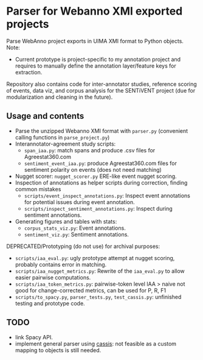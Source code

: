 # Parser for Webanno XMI exported projects

Parse WebAnno project exports in UIMA XMI format to Python objects.
Note:
- Current prototype is project-specific to my annotation project and requires to manually define the annotation layer/feature keys for extraction.

Repository also contains code for inter-annotator studies, reference scoring of events, data viz, and corpus analysis 
for the SENTiVENT project (due for modularization and cleaning in the future).

## Usage and contents

- Parse the unzipped Webanno XMI format with `parser.py` (convenient calling functions in `parse_project.py`)
- Interannotator-agreement study scripts:
  - `span_iaa.py`: match spans and produce .csv files for Agreestat360.com
  - `sentiment_event_iaa.py`: produce Agreestat360.com files for sentiment polarity on events (does not need matching)
- Nugget scorer: `nugget_scorer.py` ERE-like event nugget scoring.
- Inspection of annotations as helper scripts during correction, finding common mistakes
  - `scripts/event_inspect_annotations.py`: Inspect event annotations for potential issues during event annotation.
  - `scripts/inspect_sentiment_annotations.py`: Inspect during sentiment annotations.
- Generating figures and tables with stats:
  - `corpus_stats_viz.py`: Event annotations.
  - `sentiment_viz.py`: Sentiment annotations.

DEPRECATED/Prototyping (do not use) for archival purposes:
- `scripts/iaa_eval.py`: ugly prototype attempt at nugget scoring, probably contains error in matching.
- `scripts/iaa_nugget_metrics.py`: Rewrite of the `iaa_eval.py` to allow easier pairwise computations.
- `scripts/iaa_token_metrics.py`: pairwise-token level IAA > naive not good for change-corrected metrics, can be used for P, R, F1
- `scripts/to_spacy.py`, `parser_tests.py`, `test_cassis.py`: unfinished testing and prototype code.

## TODO
- link Spacy API.
- implement general parser using [cassis](https://github.com/dkpro/dkpro-cassis): not feasible as a custom mapping to objects is still needed.